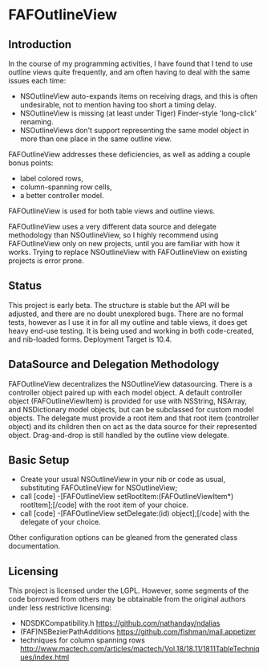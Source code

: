 FAFOutlineView
==============


Introduction
------------
In the course of my programming activities, I have found that I tend to use outline views quite frequently, and am often having to deal with the same issues each time:
- NSOutlineView auto-expands items on receiving drags, and this is often undesirable, not to mention having too short a timing delay.
- NSOutlineView is missing (at least under Tiger) Finder-style 'long-click' renaming.
- NSOutlineViews don't support representing the same model object in more than one place in the same outline view.

FAFOutlineView addresses these deficiencies, as well as adding a couple bonus points:
- label colored rows,
- column-spanning row cells,
- a better controller model.

FAFOutlineView is used for both table views and outline views.

FAFOutlineView uses a very different data source and delegate methodology than NSOutlineView, so I highly recommend using FAFOutlineView only on new projects, until you are familiar with how it works. Trying to replace NSOutlineView with FAFOutlineView on existing projects is error prone.


Status
------
This project is early beta.
The structure is stable but the API will be adjusted, and there are no doubt unexplored bugs.
There are no formal tests, however as I use it in for all my outline and table views, it does get heavy end-use testing.
It is being used and working in both code-created, and nib-loaded forms.
Deployment Target is 10.4.


DataSource and Delegation Methodology
---------------------------------------------
FAFOutlineView decentralizes the NSOutlineView datasourcing. There is a controller object paired up with each model object. A default controller object (FAFOutlineViewItem) is provided for use with NSString, NSArray, and NSDictionary model objects, but can be subclassed for custom model objects.
The delegate must provide a root item and that root item (controller object) and its children then on act as the data source for their represented object.
Drag-and-drop is still handled by the outline view delegate.


Basic Setup
----------------------------------------------
- Create your usual NSOutlineView in your nib or code as usual, substituting FAFOutlineView for NSOutlineView;
- call [code] -\[FAFOutlineView setRootItem:(FAFOutlineViewItem*) rootItem\];[/code] with the root item of your choice.
- call [code] -\[FAFOutlineView setDelegate:(id) object\];[/code] with the delegate of your choice.

Other configuration options can be gleaned from the generated class documentation.





Licensing
---------
This project is licensed under the LGPL.
However, some segments of the code borrowed from others may be obtainable from the original authors under less restrictive licensing:
- NDSDKCompatibility.h <https://github.com/nathanday/ndalias>
- (FAF)NSBezierPathAdditions <https://github.com/fishman/mail.appetizer>
- techniques for column spanning rows <http://www.mactech.com/articles/mactech/Vol.18/18.11/1811TableTechniques/index.html>
